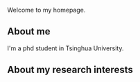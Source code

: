 Welcome to my homepage.
## About me

I'm a phd student in Tsinghua University.

## About my research interests
